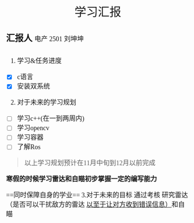 <center><font face="楷体" size =6>学习汇报</center>

<font size = 5> **汇报人**  <font size=4 face = orange> 电产 2501 刘坤坤
1. 学习&任务进度
 - [x] c语言
 - [x] 安装双系统
2. 对于未来的学习规划
 - [ ] 学习c++(在一到两周内)
 - [ ] 学习opencv
 - [ ] 学习容器
 - [ ] 了解Ros
>以上学习规划预计在11月中旬到12月以前完成

**寒假的时候学习雷达和自瞄初步掌握一定的编写能力**

==同时保障自身的学业==
3.对于未来的目标
通过考核 研究雷达（是否可以干扰敌方的雷达 <u>以至于让对方收到错误信息）</u>和自瞄